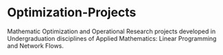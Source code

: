 # Optimization-Projects
Mathematic Optimization and Operational Research projects developed in Undergraduation disciplines of Applied Mathematics: Linear Programming and Network Flows.
